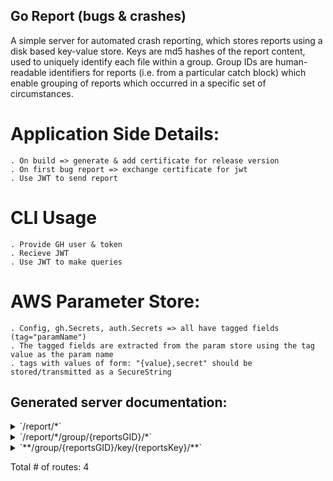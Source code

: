 ## Go Report (bugs & crashes)
A simple server for automated crash reporting, which stores reports using a disk based key-value store.
Keys are md5 hashes of the report content, used to uniquely identify each file within a group. 
Group IDs are human-readable identifiers for reports (i.e. from a particular catch block) 
which enable grouping of reports which occurred in a specific set of circumstances. 

# Application Side Details:
	. On build => generate & add certificate for release version
	. On first bug report => exchange certificate for jwt
	. Use JWT to send report

# CLI Usage
	. Provide GH user & token
	. Recieve JWT
	. Use JWT to make queries

# AWS Parameter Store:
	. Config, gh.Secrets, auth.Secrets => all have tagged fields (tag="paramName")
	. The tagged fields are extracted from the param store using the tag value as the param name
	. tags with values of form: "{value},secret" should be stored/transmitted as a SecureString


## Generated server documentation:

<details>
<summary>`/report/*`</summary>

- [(*Cors).Handler-fm]()
- [RequestID]()
- [Recoverer]()
- [URLFormat]()
- **/report/***
	- **/**
		- _POST_
			- [main.PostHandler.func1]() AUTH=CERTIFICATE
		- _GET_
			- [main.GetAllHandler.func1]() AUTH=GITHUB

</details>
<details>
<summary>`/report/*/group/{reportsGID}/*`</summary>

- [(*Cors).Handler-fm]()
- [RequestID]()
- [Recoverer]()
- [URLFormat]()
- **/report/***
	- **/group/{reportsGID}/***
		- [main.ReportGroupCtx]()
		- **/**
			- _GET_
				- [main.GetGroupHandler.func1]() AUTH=GITHUB
</details>

<details>
<summary>`**/group/{reportsGID}/key/{reportsKey}/**`</summary>

- [(*Cors).Handler-fm]()
- [RequestID]()
- [Recoverer]()
- [URLFormat]()
- **/report/**
	- **/group/{reportsGID}/key/{reportsKey}/**
		- [main.ReportKeyCtx]()
		- **/**
			- _GET_
				- [main.GetReportHandler.func1]() AUTH=GITHUB
			- _DELETE_
				- [main.DeleteReportHandler.func1]() AUTH=GITHUB

</details>

Total \# of routes: 4


